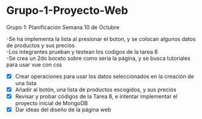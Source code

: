 # Grupo-1-Proyecto-Web
Grupo 1: Planificación Semana 10 de Octubre

-Se ha implementa la lista al presionar el boton, y se colocan algunos datos de productos y sus precios  
-Los integrantes prueban y testean los codigos de la tarea 8  
-Se crea un 2do boceto sobre como seria la página, y se busca tutoriales para usar vue con css

- [X] Crear operaciones para usar los datos seleccionados en la creación de una lista
- [X] Añadir al botón, una  lista de productos escogidos, y sus precios
- [X] Revisar y probar códigos de la Tarea 8, e intentar implementar el proyecto inicial de MongoDB 
- [X] Dar ideas del diseño de la página web 
